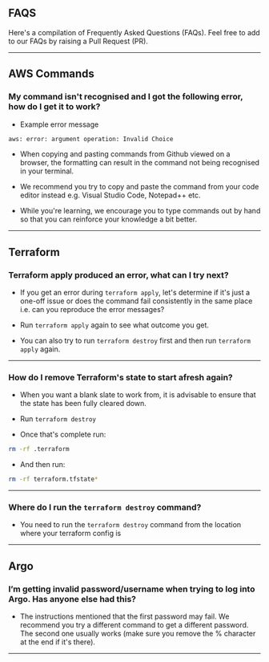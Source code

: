 ## FAQS

Here's a compilation of Frequently Asked Questions (FAQs). Feel free to add to our FAQs by raising a Pull Request (PR).

---

## AWS Commands

### My command isn't recognised and I got the following error, how do I get it to work?

- Example error message

```bash
aws: error: argument operation: Invalid Choice
```

- When copying and pasting commands from Github viewed on a browser, the formatting can result in the command not being recognised in your terminal.

- We recommend you try to copy and paste the command from your code editor instead e.g. Visual Studio Code, Notepad++ etc.

- While you're learning, we encourage you to type commands out by hand so that you can reinforce your knowledge a bit better.

---

## Terraform

### Terraform apply produced an error, what can I try next?

- If you get an error during `terraform apply`, let's determine if it's just a one-off issue or does the command fail consistently in the same place i.e. can you reproduce the error messages?

- Run `terraform apply` again to see what outcome you get.

- You can also try to run `terraform destroy` first and then run `terraform apply` again.

---

### How do I remove Terraform's state to start afresh again?

- When you want a blank slate to work from, it is advisable to ensure that the state has been fully cleared down.

- Run `terraform destroy`

- Once that's complete run:

```bash
rm -rf .terraform
```
- And then run:

```bash
rm -rf terraform.tfstate*
```

---

### Where do I run the `terraform destroy` command?

- You need to run the `terraform destroy` command from the location where your terraform config is

---

## Argo

### I’m getting invalid password/username when trying to log into Argo. Has anyone else had this?

- The instructions mentioned that the first password may fail. We recommend you try a different command to get a different password. The second one usually works (make sure you remove the % character at the end if it's there).

---